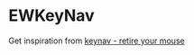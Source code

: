 EWKeyNav
========

Get inspiration from [keynav - retire your mouse](http://www.semicomplete.com/projects/keynav/)
